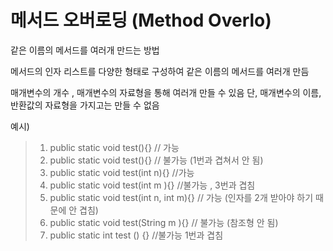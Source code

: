 # 메서드 오버로딩 (Method Overlo)
같은 이름의 메서드를 여러개 만드는 방법

메서드의 인자 리스트를 다양한 형태로 구성하여 같은 이름의 메서드를 여러개 만듬 

매개변수의 개수 , 매개변수의 자료형을 통해 여러개 만들 수 있음 
단, 매개변수의 이름, 반환값의 자료형을 가지고는 만들 수 없음


예시)
> 1. public static void test(){} // 가능
> 2. public static void test(){} // 불가능 (1번과 겹쳐서 안 됨)
> 3. public static void test(int n){} //가능 
> 4. public static void test(int m ){} //불가능 , 3번과 겹침
> 5. public static void test(int n, int m){} // 가능 (인자를 2개 받아야 하기 때문에 안 겹침)
> 6. public static void test(String m ){} // 불가능 (참조형 안 됨)
> 7. public static int test () {} //불가능 1번과 겹침


